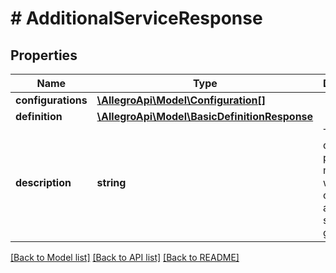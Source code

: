 # # AdditionalServiceResponse

## Properties

Name | Type | Description | Notes
------------ | ------------- | ------------- | -------------
**configurations** | [**\AllegroApi\Model\Configuration[]**](Configuration.md) |  | [optional]
**definition** | [**\AllegroApi\Model\BasicDefinitionResponse**](BasicDefinitionResponse.md) |  | [optional]
**description** | **string** | This is a description provided by merchant while configuring additional service group. | [optional]

[[Back to Model list]](../../README.md#models) [[Back to API list]](../../README.md#endpoints) [[Back to README]](../../README.md)
